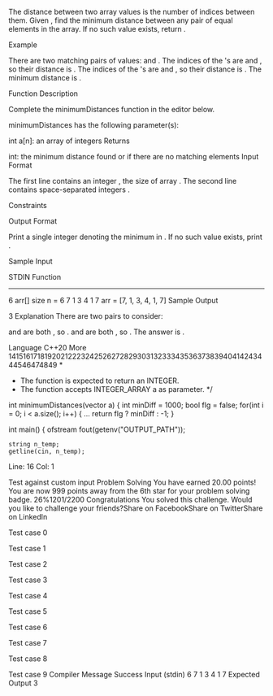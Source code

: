 The distance between two array values is the number of indices between them. Given , find the minimum distance between any pair of equal elements in the array. If no such value exists, return .

Example

There are two matching pairs of values:  and . The indices of the 's are  and , so their distance is . The indices of the 's are  and , so their distance is . The minimum distance is .

Function Description

Complete the minimumDistances function in the editor below.

minimumDistances has the following parameter(s):

int a[n]: an array of integers
Returns

int: the minimum distance found or  if there are no matching elements
Input Format

The first line contains an integer , the size of array .
The second line contains  space-separated integers .

Constraints

Output Format

Print a single integer denoting the minimum  in . If no such value exists, print .

Sample Input

STDIN           Function
-----           --------
6               arr[] size n = 6
7 1 3 4 1 7     arr = [7, 1, 3, 4, 1, 7]
Sample Output

3
Explanation
There are two pairs to consider:

 and  are both , so .
 and  are both , so .
The answer is .

Language
C++20
More
141516171819202122232425262728293031323334353637383940414243444546474849
 *
 * The function is expected to return an INTEGER.
 * The function accepts INTEGER_ARRAY a as parameter.
 */

int minimumDistances(vector<int> a) {
    int minDiff = 1000;
    bool flg = false;
    for(int  i = 0; i < a.size(); i++)
    {
…    return flg ? minDiff : -1;
}

int main()
{
    ofstream fout(getenv("OUTPUT_PATH"));

    string n_temp;
    getline(cin, n_temp);


Line: 16 Col: 1

Test against custom input
Problem Solving
You have earned 20.00 points!
You are now 999 points away from the 6th star for your problem solving badge.
26%1201/2200
Congratulations
You solved this challenge. Would you like to challenge your friends?Share on FacebookShare on TwitterShare on LinkedIn

Test case 0

Test case 1

Test case 2

Test case 3

Test case 4

Test case 5

Test case 6

Test case 7

Test case 8

Test case 9
Compiler Message
Success
Input (stdin)
6
7 1 3 4 1 7
Expected Output
3
